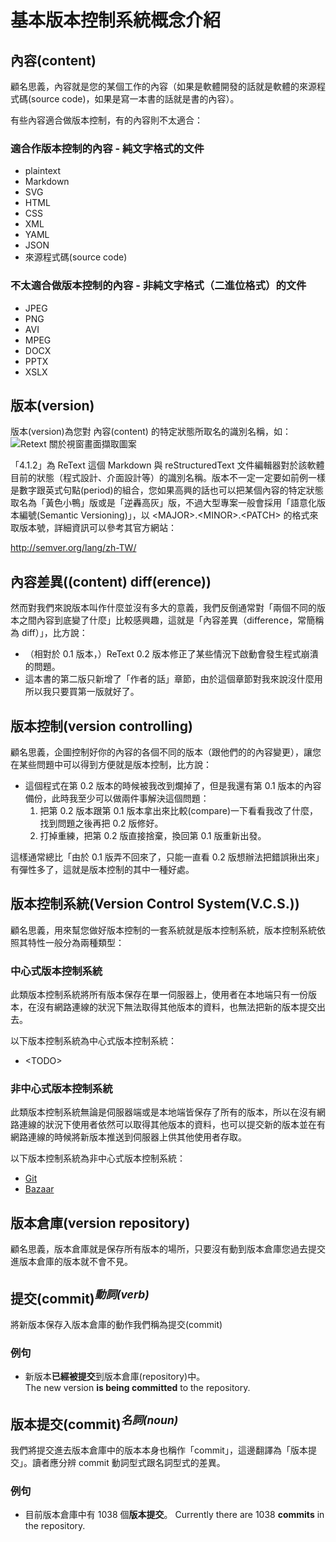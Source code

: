 # 基本版本控制系統概念介紹
## 內容(content)
顧名思義，內容就是您的某個工作的內容（如果是軟體開發的話就是軟體的來源程式碼(source code)，如果是寫一本書的話就是書的內容）。

有些內容適合做版本控制，有的內容則不太適合：

### 適合作版本控制的內容 - 純文字格式的文件
* plaintext
* Markdown
* SVG
* HTML
* CSS
* XML
* YAML
* JSON
* 來源程式碼(source code)

### 不太適合做版本控制的內容 - 非純文字格式（二進位格式）的文件
* JPEG
* PNG
* AVI
* MPEG
* DOCX
* PPTX
* XSLX

## 版本(version)
版本(version)為您對 內容(content) 的特定狀態所取名的識別名稱，如：  
![Retext 關於視窗畫面擷取圖案](資源/關於-ReText.png "ReText 關於視窗畫面擷取圖案")

「4.1.2」為 ReText 這個 Markdown 與 reStructuredText 文件編輯器對於該軟體目前的狀態（程式設計、介面設計等）的識別名稱。版本不一定一定要如前例一樣是數字跟英式句點(period)的組合，您如果高興的話也可以把某個內容的特定狀態取名為「黃色小鴨」版或是「逆轟高灰」版，不過大型專案一般會採用「語意化版本編號(Semantic Versioning)」，以 &lt;MAJOR&gt;.&lt;MINOR&gt;.&lt;PATCH&gt; 的格式來取版本號，詳細資訊可以參考其官方網站：

<http://semver.org/lang/zh-TW/>

## 內容差異((content) diff(erence))
然而對我們來說版本叫作什麼並沒有多大的意義，我們反倒通常對「兩個不同的版本之間內容到底變了什麼」比較感興趣，這就是「內容差異（difference，常簡稱為 diff）」，比方說：

* （相對於 0.1 版本，）ReText 0.2 版本修正了某些情況下啟動會發生程式崩潰的問題。
* 這本書的第二版只新增了「作者的話」章節，由於這個章節對我來說沒什麼用所以我只要買第一版就好了。

## 版本控制(version controlling)
顧名思義，企圖控制好你的內容的各個不同的版本（跟他們的的內容變更），讓您在某些問題中可以得到方便就是版本控制，比方說：

* 這個程式在第 0.2 版本的時候被我改到爛掉了，但是我還有第 0.1 版本的內容備份，此時我至少可以做兩件事解決這個問題：
	1. 把第 0.2 版本跟第 0.1 版本拿出來比較(compare)一下看看我改了什麼，找到問題之後再把 0.2 版修好。
    2. 打掉重練，把第 0.2 版直接捨棄，換回第 0.1 版重新出發。

這樣通常總比「由於 0.1 版弄不回來了，只能一直看 0.2 版想辦法把錯誤揪出來」有彈性多了，這就是版本控制的其中一種好處。

## 版本控制系統(Version Control System(V.C.S.))
顧名思義，用來幫您做好版本控制的一套系統就是版本控制系統，版本控制系統依照其特性一般分為兩種類型：

### 中心式版本控制系統
此類版本控制系統將所有版本保存在單一伺服器上，使用者在本地端只有一份版本，在沒有網路連線的狀況下無法取得其他版本的資料，也無法把新的版本提交出去。

以下版本控制系統為中心式版本控制系統：

* &lt;TODO&gt;

### 非中心式版本控制系統
此類版本控制系統無論是伺服器端或是本地端皆保存了所有的版本，所以在沒有網路連線的狀況下使用者依然可以取得其他版本的資料，也可以提交新的版本並在有網路連線的時候將新版本推送到伺服器上供其他使用者存取。

以下版本控制系統為非中心式版本控制系統：

* [Git](https://git-scm.com/)
* [Bazaar](http://bazaar.canonical.com/)

## 版本倉庫(version repository)
顧名思義，版本倉庫就是保存所有版本的場所，只要沒有動到版本倉庫您過去提交進版本倉庫的版本就不會不見。

## 提交(commit)<sup><i>動詞(verb)</i></sup>
將新版本保存入版本倉庫的動作我們稱為提交(commit)

### 例句
* 新版本**已經被提交**到版本倉庫(repository)中。  
  The new version **is being committed** to the repository.

## 版本提交(commit)<sup><i>名詞(noun)</i></sup>
我們將提交進去版本倉庫中的版本本身也稱作「commit」，這邊翻譯為「版本提交」。讀者應分辨 commit 動詞型式跟名詞型式的差異。

### 例句
* 目前版本倉庫中有 1038 個**版本提交**。
  Currently there are 1038 **commits** in the repository.

